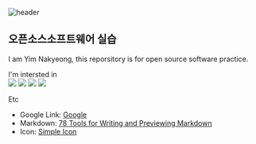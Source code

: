![header](https://capsule-render.vercel.app/api?type=slice&color=auto&height=200&section=header&text=Yim%20Nakyeong&fontSize50)

## 오픈소스소프트웨어 실습

I am Yim Nakyeong, this reporsitory is for open source software practice.

I'm intersted in   
<img src="https://img.shields.io/badge/Python-3776AB?style=for-the-badge&logo=Python&logoColor=white">
<img src="https://img.shields.io/badge/github-181717?style=for-the-badge&logo=github&logoColor=white">
<img src="https://img.shields.io/badge/TensorFlow-FF6F00?style=for-the-badge&logo=TensorFlow&logoColor=white">
<img src="https://img.shields.io/badge/mysql-4479A1?style=for-the-badge&logo=mysql&logoColor=white">



Etc
* Google Link: [Google](https://google.com, "google link")
* Markdown: [78 Tools for Writing and Previewing Markdown](https://mashable.com/archive/markdown-tools)
* Icon: [Simple Icon](https://simpleicons.org/)


